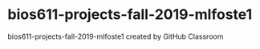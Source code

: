 # bios611-projects-fall-2019-mlfoste1
bios611-projects-fall-2019-mlfoste1 created by GitHub Classroom
